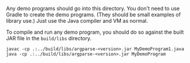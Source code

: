 Any demo programs should go into this directory. You don't need to use Gradle
to create the demo programs. (They should be small examples of library use.)
Just use the Java compiler and VM as normal.

To compile and run any demo program, you should do so against the built JAR file in the `build/libs` directory.

`javac -cp .:../build/libs/argparse-<version>.jar MyDemoProgram1.java`
`java -cp .:../build/libs/argparse-<version>.jar MyDemoProgram`


